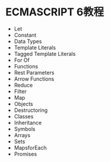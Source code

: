 # ECMASCRIPT 6教程

* Let
* Constant
* Data Types
* Template Literals
* Tagged Template Literals
* For Of
* Functions
* Rest Parameters
* Arrow Functions
* Reduce
* Filter
* Map
* Objects
* Destructoring
* Classes
* Inheritance
* Symbols
* Arrays
* Sets
* MapsforEach
* Promises